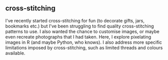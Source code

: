 ## cross-stitching
I've recently started cross-stitching for fun (to decorate gifts, jars, bookmarks etc.) but I've been struggling to find quality cross-stitching patterns to use. I also wanted the chance to customise images, or maybe even recreate photographs that I had taken. Here, I explore pixelating images in R (and maybe Python, who knows). I also address more specific limitations imposed by cross-stitching, such as limited threads and colours available.